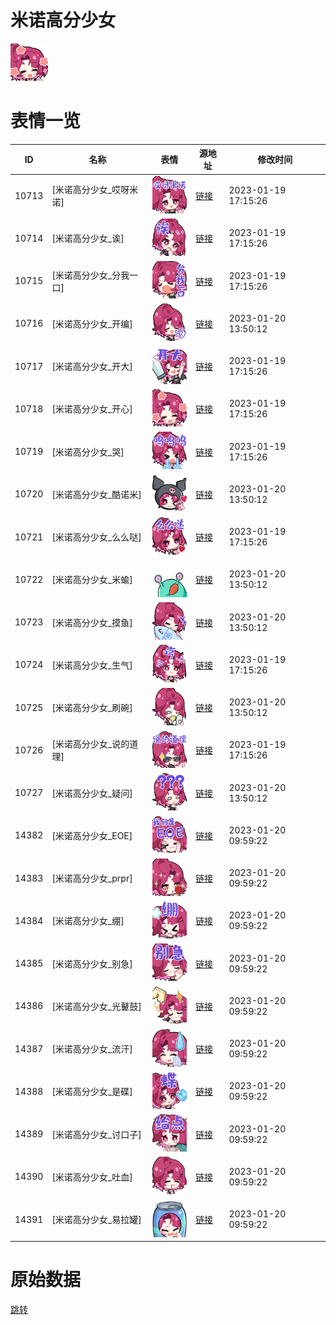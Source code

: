 # 米诺高分少女

<img src="./cover.png" height="60" alt="cover" />

# 表情一览

|ID|名称|表情|源地址|修改时间|
|----|----|----|----|----|
|10713|[米诺高分少女_哎呀米诺]|<img src="./pic/010713_%5B米诺高分少女_哎呀米诺%5D.png" height="60" alt="哎呀米诺"/>|[链接](https://i0.hdslb.com/bfs/emote/df96b1d07726278b8beab674edc18125019ad81b.png)|2023-01-19 17:15:26|
|10714|[米诺高分少女_诶]|<img src="./pic/010714_%5B米诺高分少女_诶%5D.png" height="60" alt="诶"/>|[链接](https://i0.hdslb.com/bfs/emote/5c8638755e82680376ac595dca48d5e7ac6146a1.png)|2023-01-19 17:15:26|
|10715|[米诺高分少女_分我一口]|<img src="./pic/010715_%5B米诺高分少女_分我一口%5D.png" height="60" alt="分我一口"/>|[链接](https://i0.hdslb.com/bfs/emote/496b915ffbb4df2a9775749abe915c698d156239.png)|2023-01-19 17:15:26|
|10716|[米诺高分少女_开编]|<img src="./pic/010716_%5B米诺高分少女_开编%5D.png" height="60" alt="开编"/>|[链接](https://i0.hdslb.com/bfs/emote/e7d5e2ad903ec91d6e710a1dc423398980761108.png)|2023-01-20 13:50:12|
|10717|[米诺高分少女_开大]|<img src="./pic/010717_%5B米诺高分少女_开大%5D.png" height="60" alt="开大"/>|[链接](https://i0.hdslb.com/bfs/emote/3f2169034fbe1bf6b725bc26570ff722adff87c7.png)|2023-01-19 17:15:26|
|10718|[米诺高分少女_开心]|<img src="./pic/010718_%5B米诺高分少女_开心%5D.png" height="60" alt="开心"/>|[链接](https://i0.hdslb.com/bfs/emote/d4745dfe1216985978301a1b9b6af87029f15bcd.png)|2023-01-19 17:15:26|
|10719|[米诺高分少女_哭]|<img src="./pic/010719_%5B米诺高分少女_哭%5D.png" height="60" alt="哭"/>|[链接](https://i0.hdslb.com/bfs/emote/460c615af0240339b6a4a6b06b6f8f7a11b84c6b.png)|2023-01-19 17:15:26|
|10720|[米诺高分少女_酷诺米]|<img src="./pic/010720_%5B米诺高分少女_酷诺米%5D.png" height="60" alt="酷诺米"/>|[链接](https://i0.hdslb.com/bfs/emote/09970d6c03aa76b0cdd300a62032137af9131279.png)|2023-01-20 13:50:12|
|10721|[米诺高分少女_么么哒]|<img src="./pic/010721_%5B米诺高分少女_么么哒%5D.png" height="60" alt="么么哒"/>|[链接](https://i0.hdslb.com/bfs/emote/299a9483f472986827a233ee0efc73aa4c84abfa.png)|2023-01-19 17:15:26|
|10722|[米诺高分少女_米蝓]|<img src="./pic/010722_%5B米诺高分少女_米蝓%5D.png" height="60" alt="米蝓"/>|[链接](https://i0.hdslb.com/bfs/emote/b4d1d7fe596d3f07374b3a026a7f9601505a6aae.png)|2023-01-20 13:50:12|
|10723|[米诺高分少女_摸鱼]|<img src="./pic/010723_%5B米诺高分少女_摸鱼%5D.png" height="60" alt="摸鱼"/>|[链接](https://i0.hdslb.com/bfs/emote/be2d138a56523190aae82d9a8a7b4b61ff55b999.png)|2023-01-20 13:50:12|
|10724|[米诺高分少女_生气]|<img src="./pic/010724_%5B米诺高分少女_生气%5D.png" height="60" alt="生气"/>|[链接](https://i0.hdslb.com/bfs/emote/d3ad09fac4b48e5a43606ca1b094f1f660e6fb8d.png)|2023-01-19 17:15:26|
|10725|[米诺高分少女_刷碗]|<img src="./pic/010725_%5B米诺高分少女_刷碗%5D.png" height="60" alt="刷碗"/>|[链接](https://i0.hdslb.com/bfs/emote/10724224a182fcebc651ebac6c1eb13702a39162.png)|2023-01-20 13:50:12|
|10726|[米诺高分少女_说的道理]|<img src="./pic/010726_%5B米诺高分少女_说的道理%5D.png" height="60" alt="说的道理"/>|[链接](https://i0.hdslb.com/bfs/emote/18d849b304972941f4ad24dc80e881c4d62ae22a.png)|2023-01-19 17:15:26|
|10727|[米诺高分少女_疑问]|<img src="./pic/010727_%5B米诺高分少女_疑问%5D.png" height="60" alt="疑问"/>|[链接](https://i0.hdslb.com/bfs/emote/55be523de80588733c43c8bc89d4222c29c0376a.png)|2023-01-20 13:50:12|
|14382|[米诺高分少女_EOE]|<img src="./pic/014382_%5B米诺高分少女_EOE%5D.png" height="60" alt="EOE"/>|[链接](https://i0.hdslb.com/bfs/emote/ff2084c357db3f76c7d607ded928c97d8756f8e0.png)|2023-01-20 09:59:22|
|14383|[米诺高分少女_prpr]|<img src="./pic/014383_%5B米诺高分少女_prpr%5D.png" height="60" alt="prpr"/>|[链接](https://i0.hdslb.com/bfs/emote/b4c924cd509b9f68b6998f8e777ad9381ea8c0e0.png)|2023-01-20 09:59:22|
|14384|[米诺高分少女_绷]|<img src="./pic/014384_%5B米诺高分少女_绷%5D.png" height="60" alt="绷"/>|[链接](https://i0.hdslb.com/bfs/emote/3813947be4651251dba96e8d866a53e646207835.png)|2023-01-20 09:59:22|
|14385|[米诺高分少女_别急]|<img src="./pic/014385_%5B米诺高分少女_别急%5D.png" height="60" alt="别急"/>|[链接](https://i0.hdslb.com/bfs/emote/7fb3302773d48a693b0ce79696df378ac7ed55ae.png)|2023-01-20 09:59:22|
|14386|[米诺高分少女_光鼙鼓]|<img src="./pic/014386_%5B米诺高分少女_光鼙鼓%5D.png" height="60" alt="光鼙鼓"/>|[链接](https://i0.hdslb.com/bfs/emote/f868fbc16143aa497bf44618ea68e5777aefd51b.png)|2023-01-20 09:59:22|
|14387|[米诺高分少女_流汗]|<img src="./pic/014387_%5B米诺高分少女_流汗%5D.png" height="60" alt="流汗"/>|[链接](https://i0.hdslb.com/bfs/emote/0ceec7947eaaf97e2fbbbb840f71d37015d47276.png)|2023-01-20 09:59:22|
|14388|[米诺高分少女_是碟]|<img src="./pic/014388_%5B米诺高分少女_是碟%5D.png" height="60" alt="是碟"/>|[链接](https://i0.hdslb.com/bfs/emote/552af25e19aff29e97ddc35d1caa0e61b65bc3b2.png)|2023-01-20 09:59:22|
|14389|[米诺高分少女_讨口子]|<img src="./pic/014389_%5B米诺高分少女_讨口子%5D.png" height="60" alt="讨口子"/>|[链接](https://i0.hdslb.com/bfs/emote/b3122ed6730777c074c2eef0897860073648e199.png)|2023-01-20 09:59:22|
|14390|[米诺高分少女_吐血]|<img src="./pic/014390_%5B米诺高分少女_吐血%5D.png" height="60" alt="吐血"/>|[链接](https://i0.hdslb.com/bfs/emote/c111f7cebd43008a39ad161bb9e4595294b1c14e.png)|2023-01-20 09:59:22|
|14391|[米诺高分少女_易拉罐]|<img src="./pic/014391_%5B米诺高分少女_易拉罐%5D.png" height="60" alt="易拉罐"/>|[链接](https://i0.hdslb.com/bfs/emote/c453a01d15cc147779a6a0c816be2f93868edd34.png)|2023-01-20 09:59:22|

# 原始数据

[跳转](./raw.json)

